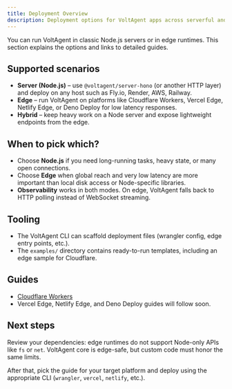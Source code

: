 ```yaml
---
title: Deployment Overview
description: Deployment options for VoltAgent apps across serverful and edge runtimes.
---
```


You can run VoltAgent in classic Node.js servers or in edge runtimes. This section explains the options and links to detailed guides.

## Supported scenarios

- **Server (Node.js)** – use `@voltagent/server-hono` (or another HTTP layer) and deploy on any host such as Fly.io, Render, AWS, Railway.
- **Edge** – run VoltAgent on platforms like Cloudflare Workers, Vercel Edge, Netlify Edge, or Deno Deploy for low latency responses.
- **Hybrid** – keep heavy work on a Node server and expose lightweight endpoints from the edge.

## When to pick which?

- Choose **Node.js** if you need long-running tasks, heavy state, or many open connections.
- Choose **Edge** when global reach and very low latency are more important than local disk access or Node-specific libraries.
- **Observability** works in both modes. On edge, VoltAgent falls back to HTTP polling instead of WebSocket streaming.

## Tooling

- The VoltAgent CLI can scaffold deployment files (wrangler config, edge entry points, etc.).
- The `examples/` directory contains ready-to-run templates, including an edge sample for Cloudflare.

## Guides

- [Cloudflare Workers](./cloudflare-workers.md)
- Vercel Edge, Netlify Edge, and Deno Deploy guides will follow soon.

## Next steps

Review your dependencies: edge runtimes do not support Node-only APIs like `fs` or `net`. VoltAgent core is edge-safe, but custom code must honor the same limits.

After that, pick the guide for your target platform and deploy using the appropriate CLI (`wrangler`, `vercel`, `netlify`, etc.).
